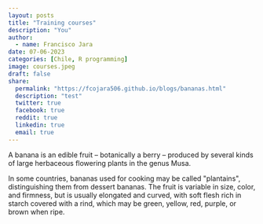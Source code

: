 ```yaml
---
layout: posts
title: "Training courses"
description: "You"
author:
  - name: Francisco Jara
date: 07-06-2023
categories: [Chile, R programming]
image: courses.jpeg
draft: false 
share:
  permalink: "https://fcojara506.github.io/blogs/bananas.html"
  description: "test"
  twitter: true
  facebook: true
  reddit: true
  linkedin: true
  email: true
---
```


A banana is an edible fruit – botanically a berry – produced by several
kinds of large herbaceous flowering plants in the genus Musa.

In some countries, bananas used for cooking may be called "plantains",
distinguishing them from dessert bananas. The fruit is variable in size,
color, and firmness, but is usually elongated and curved, with soft
flesh rich in starch covered with a rind, which may be green, yellow,
red, purple, or brown when ripe.